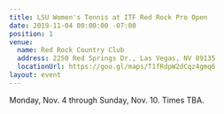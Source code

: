 ```yaml
---
title: LSU Women's Tennis at ITF Red Rock Pro Open
date: 2019-11-04 00:00:00 -07:00
position: 1
venue:
  name: Red Rock Country Club
  address: 2250 Red Springs Dr., Las Vegas, NV 89135
  locationUrl: https://goo.gl/maps/T1fRdpW2dCqz4gmq6
layout: event
---
```


Monday, Nov. 4 through Sunday, Nov. 10.  Times TBA.